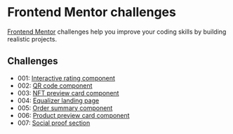 # Frontend Mentor challenges

[Frontend Mentor](https://frontendmentor.io) challenges help you improve your coding skills by building realistic projects.

## Challenges

- 001: [Interactive rating component](https://ullavs.github.io/frontend-mentor/001)
- 002: [QR code component](https://ullavs.github.io/frontend-mentor/002)
- 003: [NFT preview card component](https://ullavs.github.io/frontend-mentor/003/)
- 004: [Equalizer landing page](https://ullavs.github.io/frontend-mentor/004/)
- 005: [Order summary component](https://ullavs.github.io/frontend-mentor/005/)
- 006: [Product preview card component](https://ullavs.github.io/frontend-mentor/006/)
- 007: [Social proof section](https://ullavs.github.io/frontend-mentor/007/)
